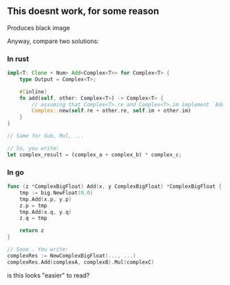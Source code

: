 ## This doesnt work, for some reason ##

Produces black image

Anyway, compare two solutions:

### In rust ###

```rust
impl<T: Clone + Num> Add<Complex<T>> for Complex<T> {
    type Output = Complex<T>;

    #[inline]
    fn add(self, other: Complex<T>) -> Complex<T> {
	    // assuming that Complex<T>.re and Complex<T>.im implement `Add`
        Complex::new(self.re + other.re, self.im + other.im)
    }
}

// Same for Sub, Mul, ...

// So, you write:
let complex_result = (complex_a + complex_b) * complex_c;
```

### In go ###

```go
func (z *ComplexBigFloat) Add(x, y ComplexBigFloat) *ComplexBigFloat {
	tmp := big.NewFloat(0.0)
	tmp.Add(x.p, y.p)
	z.p = tmp
	tmp.Add(x.q, y.q)
	z.q = tmp

	return z
}

// Sooo.. You write:
complexRes := NewComplexBigFloat(..., ...)
complexRes.Add(complexA, complexB).Mul(complexC)
```

is this looks "easier" to read?
